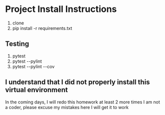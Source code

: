 # Project Install Instructions

1. clone
2. pip install -r requirements.txt

## Testing

1. pytest
2. pytest --pylint
3. pytest --pylint --cov 

## I understand that I did not properly install this virtual environment
In the coming days, I will redo this homework at least 2 more times
I am not a coder, please excuse my mistakes here I will get it to work
